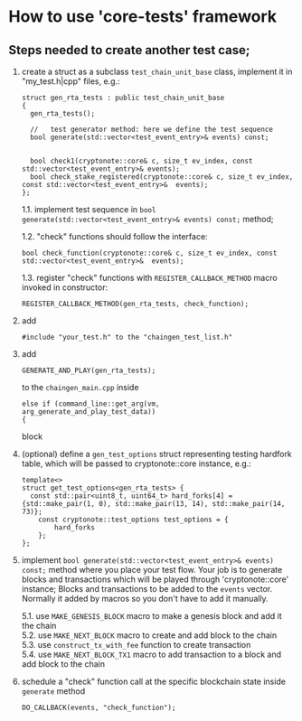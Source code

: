 # How to use 'core-tests' framework

## Steps needed to create another test case;

1. create a struct as a subclass `test_chain_unit_base` class, implement it in "my_test.h|cpp" files,
  e.g.:

    ```
    struct gen_rta_tests : public test_chain_unit_base
    {
      gen_rta_tests();

      //   test generator method: here we define the test sequence
      bool generate(std::vector<test_event_entry>& events) const;


      bool check1(cryptonote::core& c, size_t ev_index, const std::vector<test_event_entry>& events);
      bool check_stake_registered(cryptonote::core& c, size_t ev_index, const std::vector<test_event_entry>&  events);
    };
    ```
    

    1.1. implement test sequence in `bool generate(std::vector<test_event_entry>& events) const;` method;  
    
    1.2. "check" functions should follow the interface:  
    ```
    bool check_function(cryptonote::core& c, size_t ev_index, const std::vector<test_event_entry>&  events);
    ```

    1.3. register "check" functions with  `REGISTER_CALLBACK_METHOD` macro invoked in constructor:
    ```
    REGISTER_CALLBACK_METHOD(gen_rta_tests, check_function);
    ```


2. add 
  
    ``` 
    #include "your_test.h" to the "chaingen_test_list.h" 
    ```

3. add 

    ```   
    GENERATE_AND_PLAY(gen_rta_tests);
    ```

    to the `chaingen_main.cpp` inside 

    ```
    else if (command_line::get_arg(vm, arg_generate_and_play_test_data))
    {
    ```
  
    block


4. (optional) define a `gen_test_options` struct representing testing hardfork table, which will be passed to cryptonote::core instance, e.g.:

    ```
    template<>
    struct get_test_options<gen_rta_tests> {
      const std::pair<uint8_t, uint64_t> hard_forks[4] = {std::make_pair(1, 0), std::make_pair(13, 14), std::make_pair(14, 73)};
        const cryptonote::test_options test_options = {
            hard_forks
        };
    };
    ```


5. implement `bool generate(std::vector<test_event_entry>& events) const;` method where you place your test     flow. Your job is to generate blocks and transactions which will be played through 'cryptonote::core' instance;
Blocks and transactions to be added to the `events` vector. Normally it added by macros so you don't have to add it manually.
  
   5.1. use `MAKE_GENESIS_BLOCK` macro to make a genesis block and add it the chain  
   5.2. use `MAKE_NEXT_BLOCK` macro to create and add block to the chain  
   5.3. use `construct_tx_with_fee` function to create transaction  
   5.4. use `MAKE_NEXT_BLOCK_TX1` macro to add transaction to a block and add block to the chain

6. schedule a "check" function call at the specific blockchain state inside `generate` method  
    ```
    DO_CALLBACK(events, "check_function");
    ```
  
